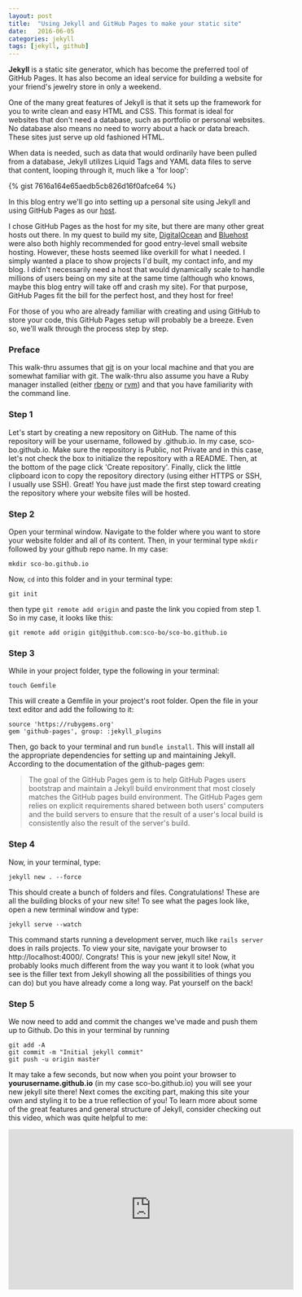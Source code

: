 ```yaml
---
layout: post
title:  "Using Jekyll and GitHub Pages to make your static site"
date:   2016-06-05
categories: jekyll
tags: [jekyll, github]
---
```


**Jekyll** is a static site generator, which has become the preferred tool of GitHub Pages. It has also become an ideal service for building a website for your friend's jewelry store in only a weekend. 

One of the many great features of Jekyll is that it sets up the framework for you to write clean and easy HTML and CSS. This format is ideal for websites that don't need a database, such as portfolio or personal websites. No database also means no need to worry about a hack or data breach. These sites just serve up old fashioned HTML. 

When data is needed, such as data that would ordinarily have been pulled from a database, Jekyll utilizes Liquid Tags and YAML data files to serve that content, looping through it, much like a 'for loop':

{% gist 7616a164e65aedb5cb826d16f0afce64 %}

In this blog entry we'll  go into setting up a personal site using Jekyll and using GitHub Pages as our [host](https://en.wikipedia.org/wiki/Web_hosting_service). 

I chose GitHub Pages as the host for my site, but there are many other great hosts out there. In my quest to build my site, [DigitalOcean](https://www.digitalocean.com/) and [Bluehost](https://www.bluehost.com/) were also both highly recommended for good entry-level small website hosting. However, these hosts seemed like overkill for what I needed. I simply wanted a place to show projects I'd built, my contact info, and my blog. I didn't necessarily need a host that would dynamically scale to handle millions of users being on my site at the same time (although who knows, maybe this blog entry will take off and crash my site). For that purpose, GitHub Pages fit the bill for the perfect host, and they host for free! 

For those of you who are already familiar with creating and using GitHub to store your code, this GitHub Pages setup will probably be a breeze. Even so, we'll walk through the process step by step. 

### Preface
This walk-thru assumes that [git](https://git-scm.com/) is on your local machine and that you are somewhat familiar with git. The walk-thru also assume you have a Ruby manager installed (either [rbenv](https://github.com/rbenv/rbenv) or [rvm](https://rvm.io/)) and that you have familiarity with the command line. 

### Step 1
Let's start by creating a new repository on GitHub. The name of this repository will be your username, followed by .github.io. In my case, sco-bo.github.io. Make sure the repository is Public, not Private and in this case, let's not check the box to initialize the repository with a README. Then, at the bottom of the page click 'Create repository'. Finally, click the little clipboard icon to copy the repository directory (using either HTTPS or SSH, I usually use SSH). Great! You have just made the first step toward creating the repository where your website files will be hosted. 

### Step 2
Open your terminal window. Navigate to the folder where you want to store your website folder and all of its content. Then, in your terminal type `mkdir` followed by your github repo name. In my case: 

    mkdir sco-bo.github.io

Now, `cd` into this folder and in your terminal type: 
	
    git init

then type `git remote add origin` and paste the link you copied from step 1. So in my case, it looks like this: 

    git remote add origin git@github.com:sco-bo/sco-bo.github.io

### Step 3
While in your project folder, type the following in your terminal: 

    touch Gemfile

This will create a Gemfile in your project's root folder. Open the file in your text editor and add the following to it: 

    source 'https://rubygems.org'
    gem 'github-pages', group: :jekyll_plugins
 
Then, go back to your terminal and run `bundle install`. This will install all the appropriate dependencies for setting up and maintaining Jekyll. According to the documentation of the github-pages gem: 

> The goal of the GitHub Pages gem is to help GitHub Pages users bootstrap and maintain a Jekyll build environment that most closely matches the GitHub pages build environment. The GitHub Pages gem relies on explicit requirements shared between both users' computers and the build servers to ensure that the result of a user's local build is consistently also the result of the server's build.

### Step 4
Now, in your terminal, type: 

    jekyll new . --force

This should create a bunch of folders and files. Congratulations! These are all the building blocks of your new site! To see what the pages look like, open a new terminal window and type: 

    jekyll serve --watch

This command starts running a development server, much like `rails server` does in rails projects. To view your site, navigate your browser to http://localhost:4000/. Congrats! This is your new jekyll site! Now, it probably looks much different from the way you want it to look (what you see is the filler text from Jekyll showing all the possibilities of things you can do) but you have already come a long way. Pat yourself on the back! 

### Step 5
We now need to add and commit the changes we've made and push them up to Github. Do this in your terminal by running 

    git add -A
    git commit -m "Initial jekyll commit"
    git push -u origin master 

It may take a few seconds, but now when you point your browser to **yourusername.github.io** (in my case sco-bo.github.io) you will see your new jekyll site there! Next comes the exciting part, making this site your own and styling it to be a true reflection of you! To learn more about some of the great features and general structure of Jekyll, consider checking out this video, which was quite helpful to me: 

<iframe width="560" height="315" src="https://www.youtube.com/embed/qJQNJcm-edk" frameborder="0" allowfullscreen></iframe>